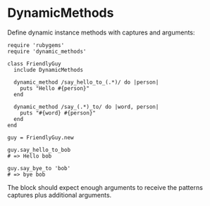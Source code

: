 DynamicMethods
==============

Define dynamic instance methods with captures and arguments:

    require 'rubygems'
    require 'dynamic_methods'

    class FriendlyGuy
      include DynamicMethods
      
      dynamic_method /say_hello_to_(.*)/ do |person|
        puts "Hello #{person}"
      end
      
      dynamic_method /say_(.*)_to/ do |word, person|
        puts "#{word} #{person}"
      end
    end
    
    guy = FriendlyGuy.new
    
    guy.say_hello_to_bob
    # => Hello bob
    
    guy.say_bye_to 'bob'
    # => bye bob
    
The block should expect enough arguments to receive the patterns captures plus additional arguments.
